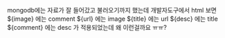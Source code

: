 mongodb에는 자료가 잘 들어갔고 불러오기까지 했는데
개발자도구에서 html 보면
${image} 에는 comment
${url} 에는 image
${title} 에는 url
${desc} 에는 title
${comment} 에는 desc
가 적용되었는데 왜 이런걸까요 ㅠㅠ?
